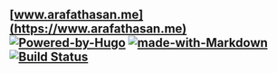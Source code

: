 ## **[www.arafathasan.me](https://www.arafathasan.me)** &nbsp;&nbsp;  [![Powered-by-Hugo](https://img.shields.io/badge/Powered%20by-HUGO-ff69b4.svg)](https://gohugo.io/) [![made-with-Markdown](https://img.shields.io/badge/Made%20with-Markdown-1f425f.svg)](https://daringfireball.net/projects/markdown/) [![Build Status](https://github.com/arafat-hasan/arafat-hasan.github.io/workflows/GitHub%20Pages/badge.svg)](https://github.com/arafat-hasan/arafat-hasan.github.io/actions)
